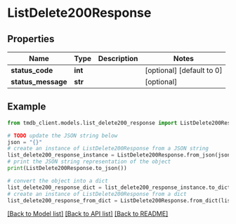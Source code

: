 # ListDelete200Response


## Properties

Name | Type | Description | Notes
------------ | ------------- | ------------- | -------------
**status_code** | **int** |  | [optional] [default to 0]
**status_message** | **str** |  | [optional] 

## Example

```python
from tmdb_client.models.list_delete200_response import ListDelete200Response

# TODO update the JSON string below
json = "{}"
# create an instance of ListDelete200Response from a JSON string
list_delete200_response_instance = ListDelete200Response.from_json(json)
# print the JSON string representation of the object
print(ListDelete200Response.to_json())

# convert the object into a dict
list_delete200_response_dict = list_delete200_response_instance.to_dict()
# create an instance of ListDelete200Response from a dict
list_delete200_response_from_dict = ListDelete200Response.from_dict(list_delete200_response_dict)
```
[[Back to Model list]](../README.md#documentation-for-models) [[Back to API list]](../README.md#documentation-for-api-endpoints) [[Back to README]](../README.md)


